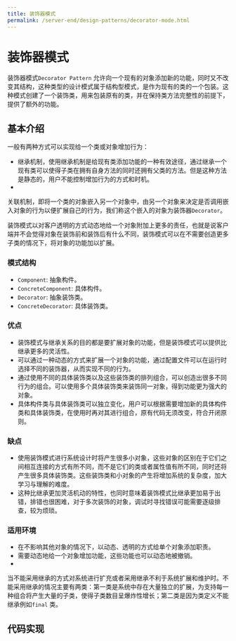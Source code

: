 ```yaml
---
title: 装饰器模式
permalink: /server-end/design-patterns/decorator-mode.html
---
```


# 装饰器模式

装饰器模式`Decorator Pattern`
允许向一个现有的对象添加新的功能，同时又不改变其结构，这种类型的设计模式属于结构型模式，是作为现有的类的一个包装。这种模式创建了一个装饰类，用来包装原有的类，并在保持类方法完整性的前提下，提供了额外的功能。

## 基本介绍

一般有两种方式可以实现给一个类或对象增加行为：

- 继承机制，使用继承机制是给现有类添加功能的一种有效途径，通过继承一个现有类可以使得子类在拥有自身方法的同时还拥有父类的方法。但是这种方法是静态的，用户不能控制增加行为的方式和时机。
-

关联机制，即将一个类的对象嵌入另一个对象中，由另一个对象来决定是否调用嵌入对象的行为以便扩展自己的行为，我们称这个嵌入的对象为装饰器`Decorator`。

装饰模式以对客户透明的方式动态地给一个对象附加上更多的责任，也就是说客户端并不会觉得对象在装饰前和装饰后有什么不同，装饰模式可以在不需要创造更多子类的情况下，将对象的功能加以扩展。

### 模式结构

- `Component`: 抽象构件。
- `ConcreteComponent`: 具体构件。
- `Decorator`: 抽象装饰类。
- `ConcreteDecorator`: 具体装饰类。

### 优点

- 装饰模式与继承关系的目的都是要扩展对象的功能，但是装饰模式可以提供比继承更多的灵活性。
- 可以通过一种动态的方式来扩展一个对象的功能，通过配置文件可以在运行时选择不同的装饰器，从而实现不同的行为。
- 通过使用不同的具体装饰类以及这些装饰类的排列组合，可以创造出很多不同行为的组合。可以使用多个具体装饰类来装饰同一对象，得到功能更为强大的对象。
- 具体构件类与具体装饰类可以独立变化，用户可以根据需要增加新的具体构件类和具体装饰类，在使用时再对其进行组合，原有代码无须改变，符合开闭原则。

### 缺点

- 使用装饰模式进行系统设计时将产生很多小对象，这些对象的区别在于它们之间相互连接的方式有所不同，而不是它们的类或者属性值有所不同，同时还将产生很多具体装饰类。这些装饰类和小对象的产生将增加系统的复杂度，加大学习与理解的难度。
- 这种比继承更加灵活机动的特性，也同时意味着装饰模式比继承更加易于出错，排错也很困难，对于多次装饰的对象，调试时寻找错误可能需要逐级排查，较为烦琐。

### 适用环境

- 在不影响其他对象的情况下，以动态、透明的方式给单个对象添加职责。
- 需要动态地给一个对象增加功能，这些功能也可以动态地被撤销。
-

当不能采用继承的方式对系统进行扩充或者采用继承不利于系统扩展和维护时。不能采用继承的情况主要有两类：第一类是系统中存在大量独立的扩展，为支持每一种组合将产生大量的子类，使得子类数目呈爆炸性增长；第二类是因为类定义不能继承例如`final`
类。

## 代码实现
